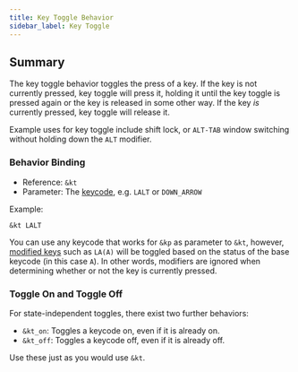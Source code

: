 ```yaml
---
title: Key Toggle Behavior
sidebar_label: Key Toggle
---
```


## Summary

The key toggle behavior toggles the press of a key.
If the key is not currently pressed, key toggle will press it, holding it until the key toggle is pressed again or the key is released in some other way.
If the key _is_ currently pressed, key toggle will release it.

Example uses for key toggle include shift lock, or `ALT-TAB` window switching without holding down the `ALT` modifier.

### Behavior Binding

- Reference: `&kt`
- Parameter: The [keycode](../list-of-keycodes.mdx), e.g. `LALT` or `DOWN_ARROW`

Example:

```dts
&kt LALT
```

You can use any keycode that works for `&kp` as parameter to `&kt`, however, [modified keys](../modifiers.mdx#modifier-functions) such as `LA(A)` will be toggled based on the status of the base keycode (in this case `A`).
In other words, modifiers are ignored when determining whether or not the key is currently pressed.

### Toggle On and Toggle Off

For state-independent toggles, there exist two further behaviors:

- `&kt_on`: Toggles a keycode on, even if it is already on.
- `&kt_off`: Toggles a keycode off, even if it is already off.

Use these just as you would use `&kt`.
